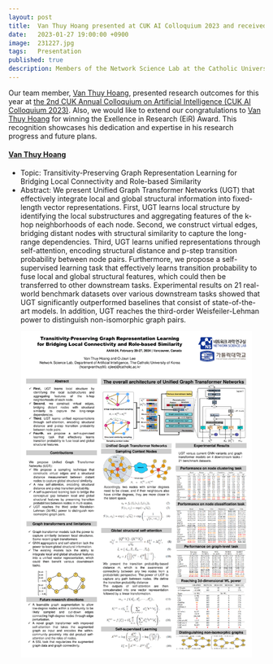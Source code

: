 ```yaml
---
layout: post
title:  Van Thuy Hoang presented at CUK AI Colloquium 2023 and received EiR Award
date:   2023-01-27 19:00:00 +0900
image:  231227.jpg
tags:   Presentation
published: true
description: Members of the Network Science Lab at the Catholic University of Korea presented at the 2nd CUK Annual Colloquium on Artificial Intelligence (CUK AI Colloquium 2023) and received the Exellence in Research (EiR) Award.
---
```


Our team member, [Van Thuy Hoang](https://nslab-cuk.github.io/member/hoangvanthuy90), presented research outcomes for this year at [the 2nd CUK Annual Colloquium on Artificial Intelligence (CUK AI Colloquium 2023)](https://nslab-cuk.github.io/2023/12/27/Colloquium/). Also, we would like to extend our congratulations to [Van Thuy Hoang](https://nslab-cuk.github.io/member/hoangvanthuy90) for winning the Exellence in Research (EiR) Award. This recognition showcases his dedication and expertise in his research progress and future plans.

#### [Van Thuy Hoang](https://nslab-cuk.github.io/member/hoangvanthuy90)
* Topic: Transitivity-Preserving Graph Representation Learning for Bridging Local Connectivity and Role-based Similarity
* Abstract: We present Unified Graph Transformer Networks (UGT) that effectively integrate local and global structural information into fixed-length vector representations. First, UGT learns local structure by identifying the local substructures and aggregating features of the k-hop neighborhoods of each node. Second, we construct virtual edges, bridging distant nodes with structural similarity to capture the long-range dependencies. Third, UGT learns unified representations through self-attention, encoding structural distance and p-step transition probability between node pairs. Furthermore, we propose a self-supervised learning task that effectively learns transition probability to fuse local and global structural features, which could then be transferred to other downstream tasks. Experimental results on 21 real-world benchmark datasets over various downstream tasks showed that UGT significantly outperformed baselines that consist of state-of-the-art models. In addition, UGT reaches the third-order Weisfeiler-Lehman power to distinguish non-isomorphic graph pairs.

<p align="center"><img src="/images/Colloquium_2023_Hoang.webp" style="width : 90%; max-width: 90%"></p>




